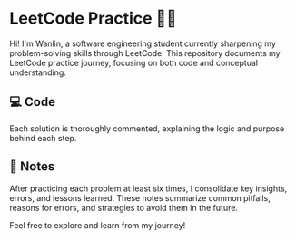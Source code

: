 # LeetCode Practice 📘✨

Hi! I'm Wanlin, a software engineering student currently sharpening my problem-solving skills through LeetCode. This repository documents my LeetCode practice journey, focusing on both code and conceptual understanding.

## 💻 Code
Each solution is thoroughly commented, explaining the logic and purpose behind each step.

## 📝 Notes
After practicing each problem at least six times, I consolidate key insights, errors, and lessons learned. These notes summarize common pitfalls, reasons for errors, and strategies to avoid them in the future.

Feel free to explore and learn from my journey! 
